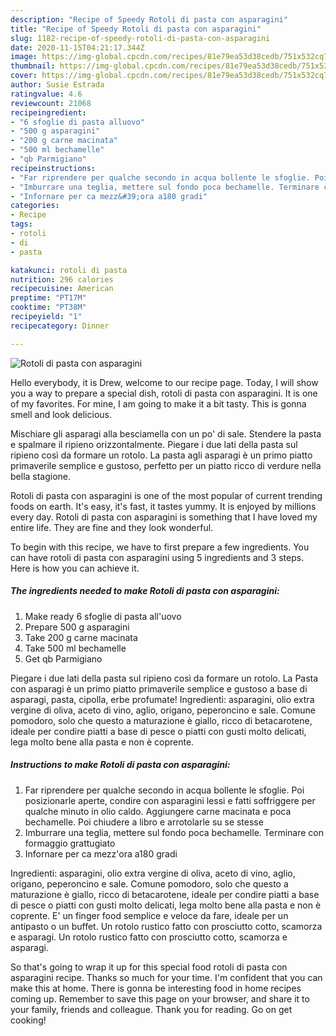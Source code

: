 ```yaml
---
description: "Recipe of Speedy Rotoli di pasta con asparagini"
title: "Recipe of Speedy Rotoli di pasta con asparagini"
slug: 1182-recipe-of-speedy-rotoli-di-pasta-con-asparagini
date: 2020-11-15T04:21:17.344Z
image: https://img-global.cpcdn.com/recipes/81e79ea53d38cedb/751x532cq70/rotoli-di-pasta-con-asparagini-recipe-main-photo.jpg
thumbnail: https://img-global.cpcdn.com/recipes/81e79ea53d38cedb/751x532cq70/rotoli-di-pasta-con-asparagini-recipe-main-photo.jpg
cover: https://img-global.cpcdn.com/recipes/81e79ea53d38cedb/751x532cq70/rotoli-di-pasta-con-asparagini-recipe-main-photo.jpg
author: Susie Estrada
ratingvalue: 4.6
reviewcount: 21068
recipeingredient:
- "6 sfoglie di pasta alluovo"
- "500 g asparagini"
- "200 g carne macinata"
- "500 ml bechamelle"
- "qb Parmigiano"
recipeinstructions:
- "Far riprendere per qualche secondo in acqua bollente le sfoglie. Poi posizionarle aperte, condire con asparagini lessi e fatti soffriggere per qualche minuto in olio caldo. Aggiungere carne macinata e poca bechamelle. Poi chiudere a libro e arrotolarle su se stesse"
- "Imburrare una teglia, mettere sul fondo poca bechamelle. Terminare con formaggio grattugiato"
- "Infornare per ca mezz&#39;ora a180 gradi"
categories:
- Recipe
tags:
- rotoli
- di
- pasta

katakunci: rotoli di pasta 
nutrition: 296 calories
recipecuisine: American
preptime: "PT17M"
cooktime: "PT38M"
recipeyield: "1"
recipecategory: Dinner

---
```



![Rotoli di pasta con asparagini](https://img-global.cpcdn.com/recipes/81e79ea53d38cedb/751x532cq70/rotoli-di-pasta-con-asparagini-recipe-main-photo.jpg)

Hello everybody, it is Drew, welcome to our recipe page. Today, I will show you a way to prepare a special dish, rotoli di pasta con asparagini. It is one of my favorites. For mine, I am going to make it a bit tasty. This is gonna smell and look delicious.

Mischiare gli asparagi alla besciamella con un po&#39; di sale. Stendere la pasta e spalmare il ripieno orizzontalmente. Piegare i due lati della pasta sul ripieno così da formare un rotolo. La pasta agli asparagi è un primo piatto primaverile semplice e gustoso, perfetto per un piatto ricco di verdure nella bella stagione.

Rotoli di pasta con asparagini is one of the most popular of current trending foods on earth. It's easy, it's fast, it tastes yummy. It is enjoyed by millions every day. Rotoli di pasta con asparagini is something that I have loved my entire life. They are fine and they look wonderful.


To begin with this recipe, we have to first prepare a few ingredients. You can have rotoli di pasta con asparagini using 5 ingredients and 3 steps. Here is how you can achieve it.

<!--inarticleads1-->

##### The ingredients needed to make Rotoli di pasta con asparagini:

1. Make ready 6 sfoglie di pasta all&#39;uovo
1. Prepare 500 g asparagini
1. Take 200 g carne macinata
1. Take 500 ml bechamelle
1. Get qb Parmigiano


Piegare i due lati della pasta sul ripieno così da formare un rotolo. La Pasta con asparagi è un primo piatto primaverile semplice e gustoso a base di asparagi, pasta, cipolla, erbe profumate! Ingredienti: asparagini, olio extra vergine di oliva, aceto di vino, aglio, origano, peperoncino e sale. Comune pomodoro, solo che questo a maturazione è giallo, ricco di betacarotene, ideale per condire piatti a base di pesce o piatti con gusti molto delicati, lega molto bene alla pasta e non è coprente. 

<!--inarticleads2-->

##### Instructions to make Rotoli di pasta con asparagini:

1. Far riprendere per qualche secondo in acqua bollente le sfoglie. Poi posizionarle aperte, condire con asparagini lessi e fatti soffriggere per qualche minuto in olio caldo. Aggiungere carne macinata e poca bechamelle. Poi chiudere a libro e arrotolarle su se stesse
1. Imburrare una teglia, mettere sul fondo poca bechamelle. Terminare con formaggio grattugiato
1. Infornare per ca mezz&#39;ora a180 gradi


Ingredienti: asparagini, olio extra vergine di oliva, aceto di vino, aglio, origano, peperoncino e sale. Comune pomodoro, solo che questo a maturazione è giallo, ricco di betacarotene, ideale per condire piatti a base di pesce o piatti con gusti molto delicati, lega molto bene alla pasta e non è coprente. E&#39; un finger food semplice e veloce da fare, ideale per un antipasto o un buffet. Un rotolo rustico fatto con prosciutto cotto, scamorza e asparagi. Un rotolo rustico fatto con prosciutto cotto, scamorza e asparagi. 

So that's going to wrap it up for this special food rotoli di pasta con asparagini recipe. Thanks so much for your time. I'm confident that you can make this at home. There is gonna be interesting food in home recipes coming up. Remember to save this page on your browser, and share it to your family, friends and colleague. Thank you for reading. Go on get cooking!
